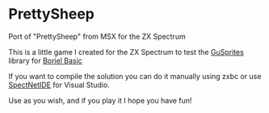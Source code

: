 # PrettySheep
Port of "PrettySheep" from MSX for the ZX Spectrum

This is a little game I created for the ZX Spectrum to test the [GuSprites](https://github.com/gusmanb/GuSprites) library for [Boriel Basic](https://zxbasic.readthedocs.io/en/docs/)

If you want to compile the solution you can do it manually using zxbc or use [SpectNetIDE](https://dotneteer.github.io/spectnetide/) for Visual Studio.

Use as you wish, and if you play it I hope you have fun!
